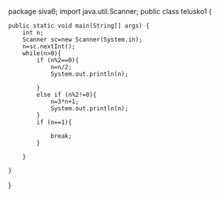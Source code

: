 package siva6;
import java.util.Scanner;
public class telusko1 {

	public static void main(String[] args) {
		int n;
		Scanner sc=new Scanner(System.in);
		n=sc.nextInt();
		while(n>0){
			if (n%2==0){
				n=n/2;
				System.out.println(n);
				
			}
			else if (n%2!=0){
				n=3*n+1;
				System.out.println(n);
			}
			if (n==1){

				break;
			}
				
		}

	}

}
